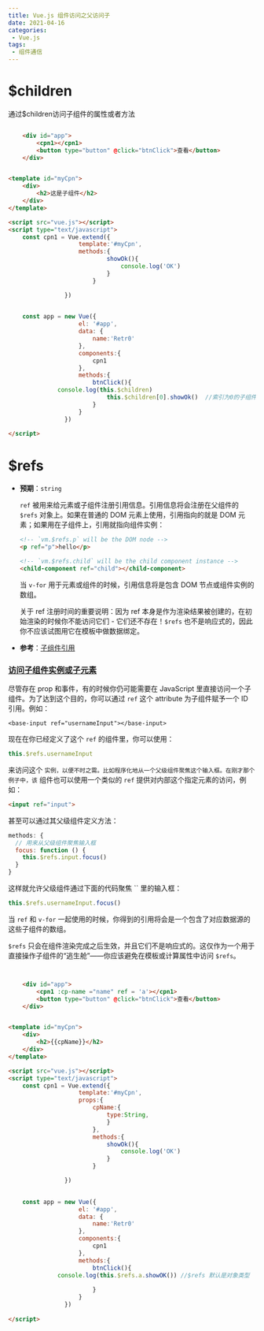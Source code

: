 ```yaml
---
title: Vue.js 组件访问之父访问子
date: 2021-04-16
categories:
 - Vue.js
tags:
 - 组件通信
--- 
```


# $children

通过$children访问子组件的属性或者方法

```HTML

	<div id="app">
		<cpn1></cpn1>
		<button type="button" @click="btnClick">查看</button>
	</div>


<template id="myCpn">
	<div>
		<h2>这是子组件</h2>
	</div>
</template>

<script src="vue.js"></script>
<script type="text/javascript">
	const cpn1 = Vue.extend({
					template:'#myCpn',
					methods:{
							showOk(){
								console.log('OK')
							}
						}

				})
				

	const app = new Vue({
					el: '#app',
					data: {
						name:'Retr0'
					},
					components:{
						cpn1
					},
					methods:{
						btnClick(){
              console.log(this.$children)
							this.$children[0].showOk()  //索引为0的子组件的方法 在父级方法中使用 
						}
					}
				})
	      
</script>

```



# $refs

- **预期**：`string`

  `ref` 被用来给元素或子组件注册引用信息。引用信息将会注册在父组件的 `$refs` 对象上。如果在普通的 DOM 元素上使用，引用指向的就是 DOM 元素；如果用在子组件上，引用就指向组件实例：

  ```html
  <!-- `vm.$refs.p` will be the DOM node -->
  <p ref="p">hello</p>
  
  <!-- `vm.$refs.child` will be the child component instance -->
  <child-component ref="child"></child-component>
  ```

  当 `v-for` 用于元素或组件的时候，引用信息将是包含 DOM 节点或组件实例的数组。

  关于 ref 注册时间的重要说明：因为 ref 本身是作为渲染结果被创建的，在初始渲染的时候你不能访问它们 - 它们还不存在！`$refs` 也不是响应式的，因此你不应该试图用它在模板中做数据绑定。

- **参考**：[子组件引用](https://cn.vuejs.org/v2/guide/components-edge-cases.html#访问子组件实例或子元素)



### [访问子组件实例或子元素](https://cn.vuejs.org/v2/guide/components-edge-cases.html#访问子组件实例或子元素)

尽管存在 prop 和事件，有的时候你仍可能需要在 JavaScript 里直接访问一个子组件。为了达到这个目的，你可以通过 `ref` 这个 attribute 为子组件赋予一个 ID 引用。例如：

```htmk
<base-input ref="usernameInput"></base-input>
```

现在在你已经定义了这个 `ref` 的组件里，你可以使用：

```js
this.$refs.usernameInput
```

来访问这个 `` 实例，以便不时之需。比如程序化地从一个父级组件聚焦这个输入框。在刚才那个例子中，该 `` 组件也可以使用一个类似的 `ref` 提供对内部这个指定元素的访问，例如：

```html
<input ref="input">
```

甚至可以通过其父级组件定义方法：

```js
methods: {
  // 用来从父级组件聚焦输入框
  focus: function () {
    this.$refs.input.focus()
  }
}
```

这样就允许父级组件通过下面的代码聚焦 `` 里的输入框：

```js
this.$refs.usernameInput.focus()
```

当 `ref` 和 `v-for` 一起使用的时候，你得到的引用将会是一个包含了对应数据源的这些子组件的数组。

`$refs` 只会在组件渲染完成之后生效，并且它们不是响应式的。这仅作为一个用于直接操作子组件的“逃生舱”——你应该避免在模板或计算属性中访问 `$refs`。


```HTML


	<div id="app">
		<cpn1 :cp-name ="name" ref = 'a'></cpn1>
		<button type="button" @click="btnClick">查看</button>
	</div>


<template id="myCpn">
	<div>
		<h2>{{cpName}}</h2>
	</div>
</template>

<script src="vue.js"></script>
<script type="text/javascript">
	const cpn1 = Vue.extend({
					template:'#myCpn',
					props:{
						cpName:{
							type:String,
							}
						},
						methods:{
							showOk(){
								console.log('OK')
							}
						}

				})
				

	const app = new Vue({
					el: '#app',
					data: {
						name:'Retr0'
					},
					components:{
						cpn1
					},
					methods:{
						btnClick(){
              console.log(this.$refs.a.showOK()) //$refs 默认是对象类型
							
						}
					}
				})
	      
</script>

```